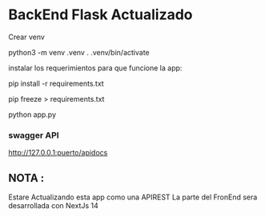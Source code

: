 # BackEnd Flask Actualizado

Crear venv 

python3 -m venv .venv
. .venv/bin/activate

instalar los requerimientos para que funcione la app:

pip install -r requirements.txt

pip freeze > requirements.txt

python app.py


### swagger API

http://127.0.0.1:puerto/apidocs

## NOTA :
 Estare Actualizando esta app como una APIREST La parte del FronEnd sera desarrollada con NextJs 14